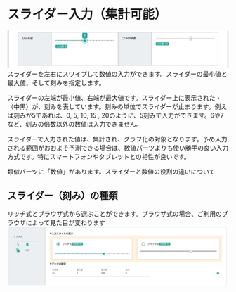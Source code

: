 # スライダー入力（集計可能）
![スライダーの入力](./template/slide.gif)
スライダーを左右にスワイプして数値の入力ができます。スライダーの最小値と最大値、そして刻みを指定します。

スライダーの左端が最小値、右端が最大値です。スライダー上に表示された・（中黒）が、刻みを表しています。刻みの単位でスライダーが止まります。例えば刻みが5であれば、0, 5, 10, 15 , 20のように、5刻みで入力ができます。6や7など、刻みの倍数以外の数値は入力できません。

スライダーで入力された値は、集計され、グラフ化の対象となります。予め入力される範囲がおおよそ予測できる場合は、数値パーツよりも使い勝手の良い入力方式です。特にスマートフォンやタブレットとの相性が良いです。

類似パーツに「数値」があります。スライダーと数値の役割の違いについて

## スライダー（刻み）の種類
リッチ式とブラウザ式から選ぶことができます。ブラウザ式の場合、ご利用のブラウザによって見た目が変わります
![スライダーの入力](./template/slide2.png)

<SampleSlide />
